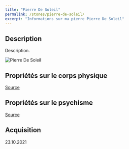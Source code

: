 ```yaml
---
title: "Pierre De Soleil"
permalink: /stones/pierre-de-soleil/
excerpt: "Informations sur ma pierre Pierre De Soleil"
---
```


## Description
Description.

![Pierre De Soleil](/images/stones//images/PierreDeSoleil_Heliotrope_20211023.jpg "Pierre De Soleil")

## Propriétés sur le corps physique


[Source](https://)


## Propriétés sur le psychisme


[Source](https://)

## Acquisition


23.10.2021
